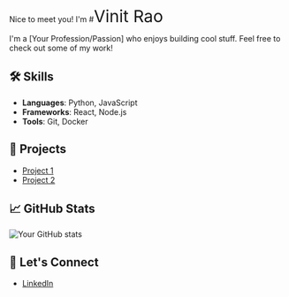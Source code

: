 Nice to meet you! I'm
#<span style="font-size: 30px;">Vinit Rao</span>

I'm a [Your Profession/Passion] who enjoys building cool stuff. Feel free to check out some of my work!


## 🛠️ Skills
- **Languages**: Python, JavaScript
- **Frameworks**: React, Node.js
- **Tools**: Git, Docker

## 🚀 Projects
- [Project 1](https://github.com/your-username/project-1)
- [Project 2](https://github.com/your-username/project-2)

## 📈 GitHub Stats
![Your GitHub stats](https://github-readme-stats.vercel.app/api?username=your-username&show_icons=true&count_private=true&hide_title=true)

## 🔗 Let's Connect
- [LinkedIn](https://www.linkedin.com/in/your-linkedin-profile)
